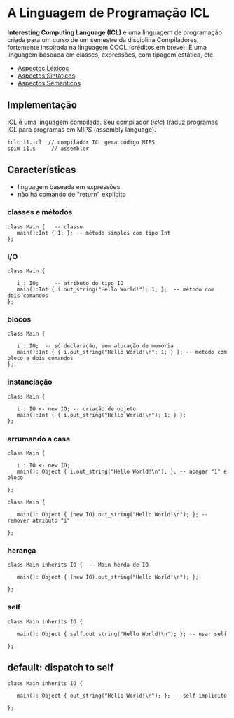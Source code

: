 # A Linguagem de Programação ICL

__Interesting Computing Language (ICL)__ 
é uma linguagem de programação criada para um curso de um semestre da disciplina Compiladores, 
fortemente inspirada na linguagem COOL (créditos em breve).
É uma linguagem baseada em classes, expressões, com tipagem estática, etc.

+ [Aspectos Léxicos](./lexical_structure_PT.md)
+ [Aspectos Sintáticos](./syntactical_structure_PT.md)
+ [Aspectos Semânticos](./semantics_PT.md)

## Implementação

ICL é uma linguagem compilada.
Seu compilador (_iclc_) traduz programas ICL para programas em MIPS (assembly language).

```
iclc i1.icl  // compilador ICL gera código MIPS
spim i1.s     // assembler
```

## Características

* linguagem baseada em expressões
* não há comando de "return" explícito

### classes e métodos
```
class Main {   -- classe
   main():Int { 1; }; -- método simples com tipo Int
};
```

### I/O

```
class Main { 

   i : IO;     -- atributo do tipo IO
   main():Int { i.out_string("Hello World!"); 1; };  -- método com dois comandos
};
```

### blocos
```
class Main { 

   i : IO;  -- só declaração, sem alocação de memória
   main():Int { { i.out_string("Hello World!\n"; 1; } }; -- método com bloco e dois comandos
};
```

### instanciação

```
class Main {  

   i : IO <- new IO; -- criação de objeto
   main():Int { { i.out_string("Hello World!\n"); 1; } }; 
};
```

### arrumando a casa
```
class Main {   

   i : IO <- new IO;
   main(): Object { i.out_string("Hello World!\n"); }; -- apagar "1" e bloco
   
};
```

```
class Main { 

   main(): Object { (new IO).out_string("Hello World!\n"); }; -- remover atributo "i"
   
};
```

### herança

```
class Main inherits IO {  -- Main herda de IO

   main(): Object { (new IO).out_string("Hello World!\n"); }; 
   
};
```

### self 

```
class Main inherits IO { 

   main(): Object { self.out_string("Hello World!\n"); }; -- usar self
   
};
```

## default: dispatch to self 


```
class Main inherits IO { 

   main(): Object { out_string("Hello World!\n"); }; -- self implicito
   
};
```


